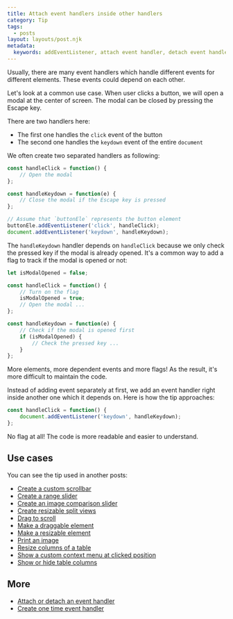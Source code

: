 ```yaml
---
title: Attach event handlers inside other handlers
category: Tip
tags:
  - posts
layout: layouts/post.njk
metadata:
  keywords: addEventListener, attach event handler, detach event handler, removeEventListener
---
```


Usually, there are many event handlers which handle different events for different elements. These events could depend on each other.

Let's look at a common use case. When user clicks a button, we will open a modal at the center of screen. The modal can be closed by pressing
the Escape key.

There are two handlers here:
* The first one handles the `click` event of the button
* The second one handles the `keydown` event of the entire `document`

We often create two separated handlers as following:

```js
const handleClick = function() {
    // Open the modal
};

const handleKeydown = function(e) {
    // Close the modal if the Escape key is pressed
};

// Assume that `buttonEle` represents the button element
buttonEle.addEventListener('click', handleClick);
document.addEventListener('keydown', handleKeydown);
```

The `handleKeydown` handler depends on `handleClick` because we only check the pressed key if the modal is already opened.
It's a common way to add a flag to track if the modal is opened or not:

```js
let isModalOpened = false;

const handleClick = function() {
    // Turn on the flag
    isModalOpened = true;
    // Open the modal ...
};

const handleKeydown = function(e) {
    // Check if the modal is opened first
    if (isModalOpened) {
        // Check the pressed key ...
    }
};
```

More elements, more dependent events and more flags! As the result, it's more difficult to maintain the code.

Instead of adding event separately at first, we add an event handler right inside another one which it depends on.
Here is how the tip approaches:

```js
const handleClick = function() {
    document.addEventListener('keydown', handleKeydown);  
};
```

No flag at all! The code is more readable and easier to understand.

## Use cases

You can see the tip used in another posts:

* [Create a custom scrollbar](/create-a-custom-scrollbar)
* [Create a range slider](/create-a-range-slider)
* [Create an image comparison slider](/create-an-image-comparison-slider)
* [Create resizable split views](/create-resizable-split-views)
* [Drag to scroll](/drag-to-scroll)
* [Make a draggable element](/make-a-draggable-element)
* [Make a resizable element](/make-a-resizable-element)
* [Print an image](/print-an-image)
* [Resize columns of a table](/resize-columns-of-a-table)
* [Show a custom context menu at clicked position](/show-a-custom-context-menu-at-clicked-position)
* [Show or hide table columns](/show-or-hide-table-columns)

## More

* [Attach or detach an event handler](/attach-or-detach-an-event-handler)
* [Create one time event handler](/create-one-time-event-handler)